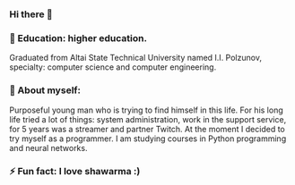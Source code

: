 ### Hi there 👋

### 🌱 Education: higher education.

Graduated from Altai State Technical University named I.I. Polzunov, specialty: computer science and computer engineering.

### 💬 About myself:

Purposeful young man who is trying to find himself in this life. For his long life tried a lot of things: system administration, work in the support service, for 5 years was a streamer and partner Twitch. At the moment I decided to try myself as a programmer. I am studying courses in Python programming and neural networks. 

### ⚡ Fun fact: I love shawarma :)

<!--
**evarevolt/evarevolt** is a ✨ _special_ ✨ repository because its `README.md` (this file) appears on your GitHub profile.

Here are some ideas to get you started:

- 🔭 I’m currently working on ...
- 🌱 I’m currently learning ...
- 👯 I’m looking to collaborate on ...
- 🤔 I’m looking for help with ...
- 💬 Ask me about ...
- 📫 How to reach me: ...
- 😄 Pronouns: ...
- ⚡ Fun fact: ...
-->
